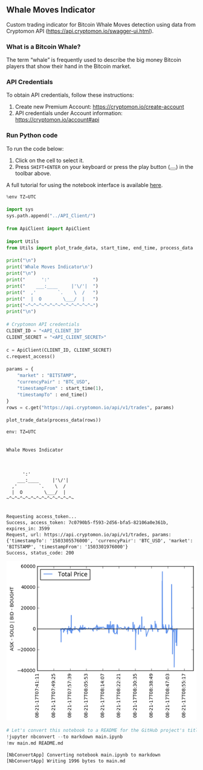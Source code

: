 
##  Whale Moves Indicator

Custom trading indicator for Bitcoin Whale Moves detection using data from Cryptomon API (https://api.cryptomon.io/swagger-ui.html).

### What is a Bitcoin Whale?

The term “whale” is frequently used to describe the big money Bitcoin players that show their hand in the Bitcoin market.

### API Credentials

To obtain API credentials, follow these instructions:
1. Create new Premium Account: https://cryptomon.io/create-account
2. API credentials under Account information: https://cryptomon.io/account#api


### Run Python code

To run the code below:

1. Click on the cell to select it.
2. Press `SHIFT+ENTER` on your keyboard or press the play button (<button class='fa fa-play icon-play btn btn-xs btn-default'></button>) in the toolbar above.

A full tutorial for using the notebook interface is available [here](ipython_examples/Notebook/Index.ipynb).



```python
%env TZ=UTC

import sys
sys.path.append("../API_Client/")

from ApiClient import ApiClient

import Utils
from Utils import plot_trade_data, start_time, end_time, process_data

print("\n")
print('Whale Moves Indicator\n')
print("\n")
print("      ':'                ")
print("    ___:____     |'\/'|  ")
print("  ,'        `.    \  /   ")
print("  |  O        \___/  |   ")
print("~^~^~^~^~^~^~^~^~^~^~^~^~")
print("\n")

# Cryptomon API credentials
CLIENT_ID = "<API_CLIENT_ID"
CLIENT_SECRET = "<API_CLIENT_SECRET>"

c = ApiClient(CLIENT_ID, CLIENT_SECRET)
c.request_access()

params = {
    "market" : "BITSTAMP",
    "currencyPair" : "BTC_USD",
    "timestampFrom" : start_time(1),
    "timestampTo" : end_time()
}
rows = c.get("https://api.cryptomon.io/api/v1/trades", params)

plot_trade_data(process_data(rows))

```

    env: TZ=UTC


    Whale Moves Indicator



          ':'                
        ___:____     |'\/'|  
      ,'        `.    \  /   
      |  O        \___/  |   
    ~^~^~^~^~^~^~^~^~^~^~^~^~


    Requesting access_token...
    Success, access_token: 7c0790b5-f593-2d56-bfa5-82106a0e361b, expires_in: 3599
    Request, url: https://api.cryptomon.io/api/v1/trades, params: {'timestampTo': '1503305576000', 'currencyPair': 'BTC_USD', 'market': 'BITSTAMP', 'timestampFrom': '1503301976000'}
    Success, status_code: 200



![png](output_2_1.png)



```python
# Let's convert this notebook to a README for the GitHub project's title page:
!jupyter nbconvert --to markdown main.ipynb
!mv main.md README.md
```

    [NbConvertApp] Converting notebook main.ipynb to markdown
    [NbConvertApp] Writing 1996 bytes to main.md
